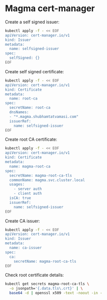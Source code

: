 # Magma cert-manager

Create a self signed issuer:
```bash
kubectl apply -f - << EOF
apiVersion: cert-manager.io/v1
kind: Issuer
metadata:
  name: selfsigned-issuer
spec:
  selfSigned: {}
EOF
```

Create self signed certificate:
```bash
kubectl apply -f - << EOF
apiVersion: cert-manager.io/v1
kind: Certificate
metadata:
  name: root-ca
spec:
  secretName: root-ca
  dnsNames:
  - "*.magma.shubhamtatvamasi.com"
  issuerRef:
    name: selfsigned-issuer
EOF
```

Create root CA certificate:
```bash
kubectl apply -f - << EOF
apiVersion: cert-manager.io/v1
kind: Certificate
metadata:
  name: magma-root-ca
spec:
  secretName: magma-root-ca-tls
  commonName: magma.svc.cluster.local
  usages:
    - server auth
    - client auth
  isCA: true
  issuerRef:
    name: selfsigned-issuer
EOF
```


Create CA issuer:
```bash
kubectl apply -f - << EOF
apiVersion: cert-manager.io/v1
kind: Issuer
metadata:
  name: ca-issuer
spec:
  ca:
    secretName: magma-root-ca-tls
EOF
```

Check root certificate details:
```bash
kubectl get secrets magma-root-ca-tls \
  -o jsonpath='{.data.tls\.crt}' | \
  base64 -d | openssl x509 -text -noout -in -
```


